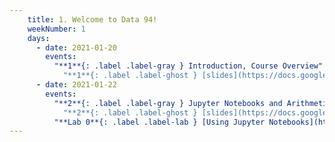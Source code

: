 ```yaml
---
    title: 1. Welcome to Data 94!
    weekNumber: 1
    days:
      - date: 2021-01-20
        events:
          "**1**{: .label .label-gray } Introduction, Course Overview":
            "**1**{: .label .label-ghost } [slides](https://docs.google.com/presentation/d/1Rhk0PrNBb3piiPmTEFl14SHWbKA7-Ao_akGAImeSsgk/edit?usp=sharing) • [code](https://datahub.berkeley.edu/hub/user-redirect/git-sync?repo=https://github.com/surajrampure/data-94-sp21&subPath=lecture/lec01/lec01.ipynb) • [code HTML](resources/assets/lecture/lec01/lec01.html)"
      - date: 2021-01-22
        events:
          "**2**{: .label .label-gray } Jupyter Notebooks and Arithmetic":
            "**2**{: .label .label-ghost } [slides](https://docs.google.com/presentation/d/12iZZSmuX1Jy-iImUrefIZ2U9ztLED8sbCFb_HmQd86U/edit#slide=id.p) • [code](https://datahub.berkeley.edu/hub/user-redirect/git-sync?repo=https://github.com/surajrampure/data-94-sp21&subPath=lecture/lec02/lec02.ipynb) • [code HTML](resources/assets/lecture/lec02/lec02.html) • [example QC](https://edstem.org/us/courses/3251/lessons/7748/slides/37544) • readings: [CIT 3.1](https://www.inferentialthinking.com/chapters/03/1/Expressions.html), [4.1](https://www.inferentialthinking.com/chapters/04/1/Numbers.html); [SPR 8](https://cs.stanford.edu/people/nick/py/python-math.html)"
          "**Lab 0**{: .label .label-lab } [Using Jupyter Notebooks](https://datahub.berkeley.edu/hub/user-redirect/git-sync?repo=https://github.com/surajrampure/data-94-sp21&subPath=lab/lab00/lab00.ipynb)":
---
```

